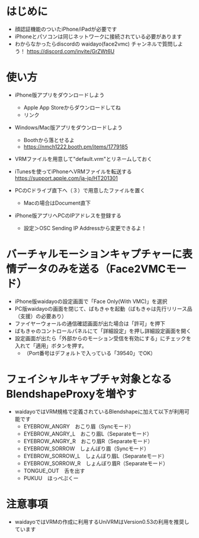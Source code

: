# はじめに
- 顔認証機能のついたiPhone/iPadが必要です
- iPhoneとパソコンは同じネットワークに接続されている必要があります
- わからなかったらdiscordの waidayo(face2vmc) チャンネルで質問しよう！
https://discord.com/invite/GrZWt6U

# 使い方
- iPhone版アプリをダウンロードしよう
    - Apple App Storeからダウンロードしてね
    - リンク
    
- Windows/Mac版アプリをダウンロードしよう
    - Boothから落とせるよ
    - https://nmch1222.booth.pm/items/1779185

- VRMファイルを用意して"default.vrm"とリネームしておく
- iTunesを使ってiPhoneへVRMファイルを転送する
https://support.apple.com/ja-jp/HT201301
- PCのCドライブ直下へ（３）で用意したファイルを置く
    - Macの場合はDocument直下
- iPhone版アプリへPCのIPアドレスを登録する
    - 設定＞OSC Sending IP Addressから変更できるよ！

# バーチャルモーションキャプチャーに表情データのみを送る（Face2VMCモード）
- iPhone版waidayoの設定画面で「Face Only(With VMC)」を選択
- PC版waidayoの画面を閉じて、ばもきゃを起動（ばもきゃは先行リリース品（支援）の必要あり）
- ファイヤーウォールの通信確認画面が出た場合は「許可」を押下
- ばもきゃのコントロールパネルにて「詳細設定」を押し詳細設定画面を開く
- 設定画面が出たら「外部からのモーション受信を有効にする」にチェックを入れて「適用」ボタンを押す。
    - （Port番号はデフォルトで入っている「39540」でOK）


# フェイシャルキャプチャ対象となるBlendshapeProxyを増やす
- waidayoではVRM規格で定義されているBlendshapeに加えて以下が利用可能です
    - EYEBROW_ANGRY　おこり眉（Syncモード）
    - EYEBROW_ANGRY_L　おこり眉L（Separateモード）
    - EYEBROW_ANGRY_R　おこり眉R（Separateモード）
    - EYEBROW_SORROW　しょんぼり眉（Syncモード）
    - EYEBROW_SORROW_L　しょんぼり眉L（Separateモード）
    - EYEBROW_SORROW_R　しょんぼり眉R（Separateモード）
    - TONGUE_OUT　舌を出す
    - PUKUU　ほっぺぷくー

# 注意事項
- waidayoではVRMの作成に利用するUniVRMはVersion0.53の利用を推奨しています
